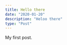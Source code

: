 ```yaml
---
title: Hello there
date: "2020-01-20"
description: "Heloo there"
type: "Post"
---
```


My first post.
